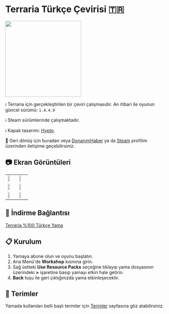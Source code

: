 

# Terraria Türkçe Çevirisi :tr:
<img src="https://i.imgur.com/DmjgF18.jpg" width="240" height="240"/>

:information_source: Terraria için gerçekleştirilen bir çeviri çalışmasıdır. An itibari ile oyunun güncel sürümü: `1.4.4.9`

:information_source: Steam sürümlerinde çalışmaktadır.

:information_source: Kapak tasarımı: [Hypto](https://steamcommunity.com/id/hyptonise/).


:envelope_with_arrow: Geri dönüş için buradan veya [DonanımHaber](https://forum.donanimhaber.com/profil/794792#!/) ya da [Steam](https://steamcommunity.com/id/qabriel99) profilim üzerinden iletişime geçebilirsiniz.
## :camera: Ekran Görüntüleri
<table>
  <tr>
    <td><img src="https://i.imgur.com/pdPlBov.jpg?raw=true" width=50% height=50% /></td>
    <td><img src="https://i.imgur.com/Ysjqht4.jpg?raw=true" width=50% height=50% /></td>
  </tr>
  <tr>
    <td><img src="https://i.imgur.com/fWI0Tfb.jpg?raw=true" width=50% height=50% /></td>
    <td><img src="https://i.imgur.com/vGYX5RH.jpg?raw=true" width=50% height=50% /></td>
  </tr>
  <tr>
    <td><img src="https://i.imgur.com/DfSdtVD.jpg?raw=true" width=50% height=50% /></td>
    <td><img src="https://i.imgur.com/HeiXyHJ.jpg?raw=true" width=50% height=50% /></td>
  </tr>
</table>


## :floppy_disk: İndirme Bağlantısı 
[Terraria %100 Türkçe Yama](https://steamcommunity.com/sharedfiles/filedetails/?id=2441453094)

## :clipboard: Kurulum
 1. Yamaya abone olun ve oyunu başlatın.
 2. Ana Menü'de **Workshop** kısmına girin.
 3. Sağ üstteki **Use Resource Packs** seçeğine tıklayıp yama dosyasının üzerindeki **>** işaretine basıp yamayı etkin hale getirin.
 4. **Back** tuşu ile geri çıktığınızda yama etkinleşecektir.
 
## :pushpin: Terimler
Yamada kullanılan belli başlı terimler için [Terimler](Terimler.md) sayfasına göz atabilirsiniz.
